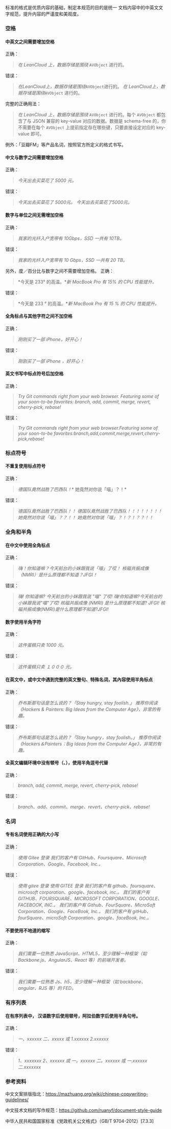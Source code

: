 标准的格式是优质内容的基础，制定本规范的目的是统一 文档内容中的中英文文字规范，提升内容的严谨度和美观度。

### 空格

#### 中英文之间需要增加空格

正确：
>*在 LeanCloud 上，数据存储是围绕* `AVObject` 进行的。

错误：
> *在LeanCloud上，数据存储是围绕*`AVObject`进行的。
> *在 LeanCloud上，数据存储是围绕*`AVObject` 进行的。

完整的正确用法：

>*在 LeanCloud 上，数据存储是围绕* `AVObject` 进行的。每个 `AVObject` 都包含了与 JSON 兼容的 key-value 对应的数据。数据是 schema-free 的，你不需要在每个 `AVObject` 上提前指定存在哪些键，只要直接设定对应的 key-value 即可。

例外：「豆瓣FM」等产品名词，按照官方所定义的格式书写。

#### 中文与数字之间需要增加空格

正确：
>*今天出去买菜花了 5000 元。*

错误：
>*今天出去买菜花了 5000元。*
>*今天出去买菜花了5000元。*

#### 数字与单位之间无需增加空格
正确：
>*我家的光纤入户宽带有 10Gbps，SSD 一共有 10TB。*

错误：
>*我家的光纤入户宽带有 10 Gbps，SSD 一共有 20 TB。*

另外，度／百分比与数字之间不需要增加空格。
正确：
>*今天是 233° 的高温。**新 MacBook Pro 有 15% 的 CPU 性能提升。*

错误：
>*今天是 233 ° 的高温。**新 MacBook Pro 有 15 % 的 CPU 性能提升。*

#### 全角标点与其他字符之间不加空格
正确：
>*刚刚买了一部 iPhone，好开心！*

错误：
>*刚刚买了一部 iPhone ，好开心！*

#### 英文书写中标点符号后加空格
正确：
>*Try Git commands right from your web browser. Featuring some of your soon-to-be favorites: branch, add, commit, merge, revert, cherry-pick, rebase!*

错误：
>*Try Git commands right from your web browser.Featuring some of your soon-to-be favorites:branch,add,commit,merge,revert,cherry-pick,rebase!*

### 标点符号

#### 不重复使用标点符号
正确：
>*德国队竟然战胜了巴西队！**
>她竟然对你说「喵」？！*

错误：
>*德国队竟然战胜了巴西队！！*
>*德国队竟然战胜了巴西队！！！！！！！！*
>*她竟然对你说「喵」？？！！*
>*她竟然对你说「喵」？！？！？？！！*

### 全角和半角

#### 在中文中使用全角标点

正确：
>*嗨！你知道嘛？今天前台的小妹跟我说「喵」了哎！*
>*核磁共振成像（NMRI）是什么原理都不知道？JFGI！*

错误：
>*嗨! 你知道嘛? 今天前台的小妹跟我说 "喵" 了哎!*
>*嗨!你知道嘛?今天前台的小妹跟我说"喵"了哎!*
>*核磁共振成像 (NMRI) 是什么原理都不知道? JFGI!*
>*核磁共振成像(NMRI)是什么原理都不知道?JFGI!*

#### 数字使用半角字符

正确：
>*这件蛋糕只卖 1000 元。*

错误：
>*这件蛋糕只卖 １０００ 元。*

#### 在英文中，或中文中遇到完整的英文整句、特殊名词，其內容使用半角标点

正确：

>*乔布斯那句话是怎么说的？「Stay hungry, stay foolish.」*
>*推荐你阅读《Hackers & Painters: Big Ideas from the Computer Age》，非常的有趣。*

错误：
>*乔布斯那句话是怎么说的？「Stay hungry，stay foolish。」*
>*推荐你阅读《Hackers＆Painters：Big Ideas from the Computer Age》，非常的有趣。*

#### 全英文编辑环境中没有顿号（、），使用半角逗号代替

正确：
>*branch, add, commit, merge, revert, cherry-pick, rebase!*

错误：
>*branch、add、commit、merge、revert、cherry-pick、rebase!* 

### 名词
#### 专有名词使用正确的大小写
正确：
>*使用 Gitee 登录*
>*我们的客户有 GitHub、Foursquare、Microsoft Corporation、Google、Facebook, Inc.。*

错误：
>*使用 gitee 登录*
>*使用 GITEE 登录*
>*我们的客户有 github、foursquare、microsoft corporation、google、facebook, inc.。*
>*我们的客户有 GITHUB、FOURSQUARE、MICROSOFT CORPORATION、GOOGLE、FACEBOOK, INC.。*
>*我们的客户有 Github、FourSquare、MicroSoft Corporation、Google、FaceBook, Inc.。*
>*我们的客户有 gitHub、fourSquare、microSoft Corporation、google、faceBook, Inc.。*

#### 不要使用不地道的缩写

正确：
>*我们需要一位熟悉 JavaScript、HTML5，至少理解一种框架（如 Backbone.js、AngularJS、React 等）的前端开发者。*

错误：
>*我们需要一位熟悉 Js、h5，至少理解一种框架（如 backbone、angular、RJS 等）的 FED。*

### 有序列表

#### 在有序列表中， 汉语数字后使用顿号，阿拉伯数字后使用半角句号。

正确：
>*一、xxxxxx*
>*二、xxxxx*
>*或*
>*1.xxxxxx*
>*2.xxxxxx*

错误：
>*1、xxxxxxx*
>*2、xxxxxx*
>*或*
>*一。xxxxxx*
>*二。xxxxxx*
>*或*
>*一.xxxxxx*
>*二.xxxxxxx*


### 参考资料
中文文案排版指北：https://mazhuang.org/wiki/chinese-copywriting-guidelines/

中文技术文档的写作规范：https://github.com/ruanyf/document-style-guide

中华人民共和国国家标准《党政机关公文格式》（GB/T 9704-2012）[7.3.3]